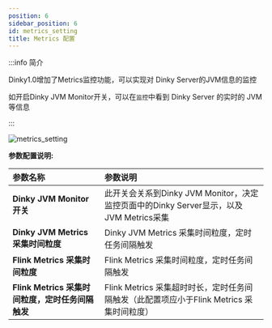 ```yaml
---
position: 6
sidebar_position: 6
id: metrics_setting
title: Metrics 配置
---
```


:::info 简介

Dinky1.0增加了Metrics监控功能，可以实现对 Dinky Server的JVM信息的监控

如开启Dinky JVM Monitor开关，可以在`监控`中看到 Dinky Server 的实时的 JVM 等信息

:::

![metrics_setting](http://pic.dinky.org.cn/dinky/docs/test/metrics_setting.png)

**参数配置说明:**

| 参数名称                              | 参数说明                                                            |
|:----------------------------------|:----------------------------------------------------------------|
| **Dinky JVM Monitor 开关**          | 此开关会关系到Dinky JVM Monitor，决定监控页面中的Dinky Server显示，以及JVM Metrics采集 |
| **Dinky JVM Metrics 采集时间粒度**      | Dinky JVM Metrics 采集时间粒度，定时任务间隔触发                               |
| **Flink Metrics 采集时间粒度**          | Flink Metrics 采集时间粒度，定时任务间隔触发                                   |
| **Flink Metrics 采集时间粒度，定时任务间隔触发** | Flink Metrics 采集超时时长，定时任务间隔触发（此配置项应小于Flink Metrics 采集时间粒度）      |
